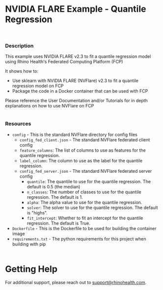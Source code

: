 # NVIDIA FLARE Example - Quantile Regression
<br/>

### **Description**

This example uses NVIDIA FLARE v2.3 to fit a quantile regression model using Rhino Health's Federated Computing Platform (FCP)

It shows how to:
* Use sklearn with NVIDIA FLARE (NVFlare) v2.3 to fit a quantile regression model on FCP
* Package the code in a Docker container that can be used with FCP

Please reference the User Documentation and/or Tutorials for in depth explanations on how to use NVFlare on FCP
<br/><br/>


### **Resources**
- `config` - This is the standard NVFlare directory for config files
  - `config_fed_client.json` - The standard NVFlare federated client config
  - `feature_columns`: The list of columns to use as features for the quantile regression.
  - `label_column`: The column to use as the label for the quantile regression.
  - `config_fed_server.json` - The standard NVFlare federated server config
    - `quantile`: The quantile to use for the quantile regression. The default is 0.5 (the median)
    - `n_classes`: The number of classes to use for the quantile regression. The default is 1.
    - `alpha`: The alpha value to use for the quantile regression.
    - `solver`: The solver to use for the quantile regression. The default is "highs".
    - `fit_intercept`: Whether to fit an intercept for the quantile regression. The default is True.
- `Dockerfile` - This is the Dockerfile to be used for building the container image
- `requirements.txt` - The python requirements for this project when building with pip
<br><br>

# Getting Help
For additional support, please reach out to [support@rhinohealth.com](mailto:support@rhinohealth.com).
